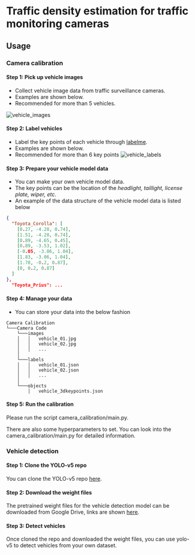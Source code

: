 # Traffic density estimation for traffic monitoring cameras
## Usage
### Camera calibration

#### Step 1: Pick up vehicle images
+ Collect vehicle image data from traffic surveillance cameras.
+ Examples are shown below.
+ Recommended for more than 5 vehicles.

![vehicle_images](assets/vehicle_images.png)

#### Step 2: Label vehicles
+ Label the key points of each vehicle through [labelme](https://github.com/wkentaro/labelme).
+ Examples are shown below.
+ Recommended for more than 6 key points
![vehicle_labels](assets/vehicle_label.png)

#### Step 3: Prepare your vehicle model data
+ You can make your own vehicle model data.
+ The key points can be the location of the *headlight, taillight, license plate, wiper, etc*.
+ An example of the data structure of the vehicle model data is listed below

```json
{
  "Toyota_Corolla": [
    [0.27, -4.28, 0.74],
    [1.51, -4.28, 0.74],
    [0.89, -4.65, 0.45],
    [0.89, -3.53, 1.02],
    [-0.05, -3.06, 1.04],
    [1.83, -3.06, 1.04],
    [1.78, -0.2, 0.87],
    [0, 0.2, 0.87]
  ]
}, 
  "Toyota_Prius": ...
```

#### Step 4: Manage your data
+ You can store your data into the below fashion

```
Camera Calibration  
└───Camera Code
    └───images
    │   │   vehicle_01.jpg
    │   │   vehicle_02.jpg
    │   │   ...
    │ 
    └───labels
    │   │   vehicle_01.json
    │   │   vehicle_02.json
    │   │   ...
    │ 
    └───objects
        │   vehicle_3dkeypoints.json
```

#### Step 5: Run the calibration
Please run the script camera_calibration/main.py. 

There are also some hyperparameters to set. You can look into the camera_calibration/main.py for detailed information.


### Vehicle detection
#### Step 1: Clone the YOLO-v5 repo
You can clone the YOLO-v5 repo [here](https://github.com/ultralytics/yolov5.git).

#### Step 2: Download the weight files
The pretrained weight files for the vehicle detection model can be downloaded from Google Drive, links are shown [here](vehicle_detection/download_weights.txt).

#### Step 3: Detect vehicles
Once cloned the repo and downloaded the weight files, you can use yolo-v5 to detect vehicles from your own dataset.
